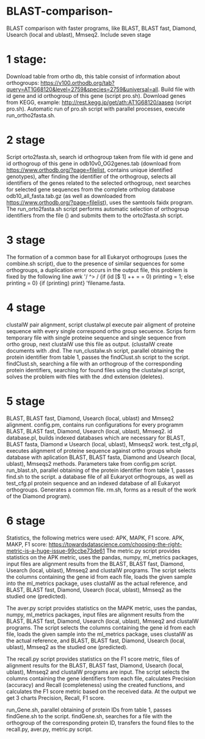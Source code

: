 # BLAST-comparison-
BLAST comparison with faster programs, like BLAST, BLAST fast, Diamond, Usearch (local and ublast), Mmseq2.
Include seven stage
# 1 stage:
Download table from ortho db, this table consist of information about orthogroups:
https://v100.orthodb.org/tab?query=AT1G68120&level=2759&species=2759&universal=all.
Build file with id gene and id orthogroup of this gene (script pro.sh).
Download genes from KEGG, example: http://rest.kegg.jp/get/ath:AT1G68120/aaseq (script pro.sh).
Automatic run of pro.sh script with parallel processes, execute run_ortho2fasta.sh.
# 2 stage 
Script orto2fasta.sh, search id orthogroup taken from file with id gene and id orthogroup of this gene in odb10v0_OG2genes.tab (download from https://www.orthodb.org/?page=filelist, contains unique identified genotypes), after finding the identifier of the orthogroup, selects all identifiers of the genes related to the selected orthogroup, next searches for selected gene sequences from the complete ortholog database odb10_all_fasta.tab.gz (as well as downloaded from https://www.orthodb.org/?page=filelist), uses the samtools faidx program.
The run_orto2fasta.sh script performs automatic selection of orthogroup identifiers from the file () and submits them to the orto2fasta.sh script.
# 3 stage
The formation of a common base for all Eukaryot orthogroups (uses the combine.sh script), due to the presence of similar sequences for some orthogroups, a duplication error occurs in the output file, this problem is fixed by the following line awk '/ ^> / {if (id [$ 1] ++ = = 0) printing = 1; else printing = 0} {if (printing) print} 'filename.fasta.
# 4 stage
clustalW pair alignment, script clustalw.pl execute pair aligment of proteine sequence with every single correspond ortho group secuence. Scrips form temporary file with single proteine sequence and single sequence from ortho group, next clustalW use this file as output. (clustalW create documents with .dnd.
The run_clustalw.sh script, parallel obtaining the protein identifier from table 1, passes the findClust.sh script to the script.
findClust.sh, searching a file with an orthogroup of the corresponding protein identifiers, searching for found files using the clustalw.pl script, solves the problem with files with the .dnd extension (deletes).
# 5 stage
BLAST, BLAST fast, Diamond, Usearch (local, ublast) and Mmseq2 alignment.
config.pm, contains run configurations for every programm BLAST, BLAST fast, Diamond, Usearch (local, ublast), Mmseq2.
id database.pl, builds indexed databases which are necessary for BLAST, BLAST fasta, Diamond и Usearch (local, ublast), Mmseqs2 work.
test_cfg.pl, executes alignment of proteine sequence against  ortho groups whole database with aplication BLAST, BLAST fasta, Diamond and Usearch (local, ublast), Mmseqs2 methods. Parameters take from config.pm script.
run_blast.sh, parallel obtaining of the protein identifier from table 1, passes find.sh to the script.
a database file of all Eukaryot orthogroups, as well as test_cfg.pl protein sequence and an indexed database of all Eukaryot orthogroups. Generates a common file.
rm.sh, forms as a result of the work of the Diamond program).
# 6 stage
Statistics, the following metrics were used: APK, MAPK, F1 score.
APK, MAKP, F1 score: https://towardsdatascience.com/choosing-the-right-metric-is-a-huge-issue-99ccbe73de61
The metric.py script provides statistics on the APK metric, uses the pandas, numpy, ml_metrics packages, input files are alignment results from the BLAST, BLAST fast, Diamond, Usearch (local, ublast), Mmseq2 and clustalW programs. The script selects the columns containing the gene id from each file, loads the given sample into the ml_metrics package, uses clustalW as the actual reference, and BLAST, BLAST fast, Diamond, Usearch (local, ublast), Mmseq2 as the studied one (predicted).

The aver.py script provides statistics on the MAPK metric, uses the pandas, numpy, ml_metrics packages, input files are alignment results from the BLAST, BLAST fast, Diamond, Usearch (local, ublast), Mmseq2 and clustalW programs. The script selects the columns containing the gene id from each file, loads the given sample into the ml_metrics package, uses clustalW as the actual reference, and BLAST, BLAST fast, Diamond, Usearch (local, ublast), Mmseq2 as the studied one (predicted).

The recall.py script provides statistics on the F1 score metric, files of alignment results for the BLAST, BLAST fast, Diamond, Usearch (local, ublast), Mmseq2 and clustalW programs are input. The script selects the columns containing the gene identifiers from each file, calculates Precision (accuracy) and Recall (completeness) using the created functions, and calculates the F1 score metric based on the received data. At the output we get 3 charts Precision, Recall, F1 score.

run_Gene.sh, parallel obtaining of protein IDs from table 1, passes findGene.sh to the script.
findGene.sh, searches for a file with the orthogroup of the corresponding protein ID, transfers the found files to the recall.py, aver.py, metric.py script.
